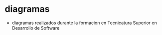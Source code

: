 # diagramas
- diagramas realizados durante la formacion en Tecnicatura Superior en Desarrollo de Software
